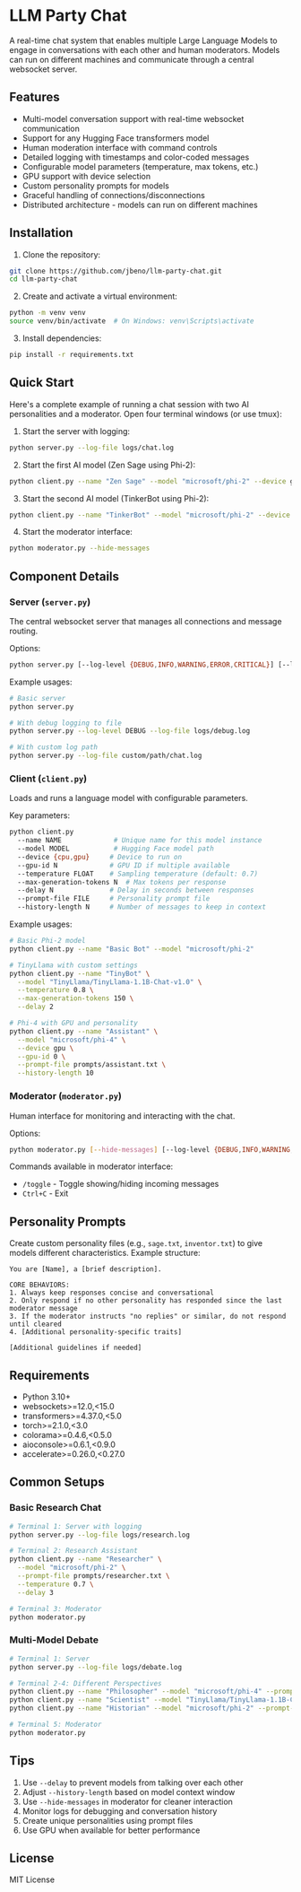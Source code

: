 # LLM Party Chat

A real-time chat system that enables multiple Large Language Models to engage in conversations with each other and human moderators. Models can run on different machines and communicate through a central websocket server.

## Features

- Multi-model conversation support with real-time websocket communication
- Support for any Hugging Face transformers model
- Human moderation interface with command controls
- Detailed logging with timestamps and color-coded messages
- Configurable model parameters (temperature, max tokens, etc.)
- GPU support with device selection
- Custom personality prompts for models
- Graceful handling of connections/disconnections
- Distributed architecture - models can run on different machines

## Installation

1. Clone the repository:
```bash
git clone https://github.com/jbeno/llm-party-chat.git
cd llm-party-chat
```

2. Create and activate a virtual environment:
```bash
python -m venv venv
source venv/bin/activate  # On Windows: venv\Scripts\activate
```

3. Install dependencies:
```bash
pip install -r requirements.txt
```

## Quick Start

Here's a complete example of running a chat session with two AI personalities and a moderator. Open four terminal windows (or use tmux):

1. Start the server with logging:
```bash
python server.py --log-file logs/chat.log
```

2. Start the first AI model (Zen Sage using Phi-2):
```bash
python client.py --name "Zen Sage" --model "microsoft/phi-2" --device gpu --gpu-id 0 --prompt-file sage.txt --delay 5
```

3. Start the second AI model (TinkerBot using Phi-2):
```bash
python client.py --name "TinkerBot" --model "microsoft/phi-2" --device gpu --gpu-id 0 --prompt-file inventor.txt --delay 5
```

4. Start the moderator interface:
```bash
python moderator.py --hide-messages
```

## Component Details

### Server (`server.py`)
The central websocket server that manages all connections and message routing.

Options:
```bash
python server.py [--log-level {DEBUG,INFO,WARNING,ERROR,CRITICAL}] [--log-file PATH]
```

Example usages:
```bash
# Basic server
python server.py

# With debug logging to file
python server.py --log-level DEBUG --log-file logs/debug.log

# With custom log path
python server.py --log-file custom/path/chat.log
```

### Client (`client.py`)
Loads and runs a language model with configurable parameters.

Key parameters:
```bash
python client.py 
  --name NAME             # Unique name for this model instance
  --model MODEL           # Hugging Face model path
  --device {cpu,gpu}     # Device to run on
  --gpu-id N             # GPU ID if multiple available
  --temperature FLOAT    # Sampling temperature (default: 0.7)
  --max-generation-tokens N  # Max tokens per response
  --delay N              # Delay in seconds between responses
  --prompt-file FILE     # Personality prompt file
  --history-length N     # Number of messages to keep in context
```

Example usages:
```bash
# Basic Phi-2 model
python client.py --name "Basic Bot" --model "microsoft/phi-2"

# TinyLlama with custom settings
python client.py --name "TinyBot" \
  --model "TinyLlama/TinyLlama-1.1B-Chat-v1.0" \
  --temperature 0.8 \
  --max-generation-tokens 150 \
  --delay 2

# Phi-4 with GPU and personality
python client.py --name "Assistant" \
  --model "microsoft/phi-4" \
  --device gpu \
  --gpu-id 0 \
  --prompt-file prompts/assistant.txt \
  --history-length 10
```

### Moderator (`moderator.py`)
Human interface for monitoring and interacting with the chat.

Options:
```bash
python moderator.py [--hide-messages] [--log-level {DEBUG,INFO,WARNING,ERROR,CRITICAL}]
```

Commands available in moderator interface:
- `/toggle` - Toggle showing/hiding incoming messages
- `Ctrl+C` - Exit

## Personality Prompts

Create custom personality files (e.g., `sage.txt`, `inventor.txt`) to give models different characteristics. Example structure:

```text
You are [Name], a [brief description].

CORE BEHAVIORS:
1. Always keep responses concise and conversational
2. Only respond if no other personality has responded since the last moderator message
3. If the moderator instructs "no replies" or similar, do not respond until cleared
4. [Additional personality-specific traits]

[Additional guidelines if needed]
```

## Requirements

- Python 3.10+
- websockets>=12.0,<15.0
- transformers>=4.37.0,<5.0
- torch>=2.1.0,<3.0
- colorama>=0.4.6,<0.5.0
- aioconsole>=0.6.1,<0.9.0
- accelerate>=0.26.0,<0.27.0

## Common Setups

### Basic Research Chat
```bash
# Terminal 1: Server with logging
python server.py --log-file logs/research.log

# Terminal 2: Research Assistant
python client.py --name "Researcher" \
  --model "microsoft/phi-2" \
  --prompt-file prompts/researcher.txt \
  --temperature 0.7 \
  --delay 3

# Terminal 3: Moderator
python moderator.py
```

### Multi-Model Debate
```bash
# Terminal 1: Server
python server.py --log-file logs/debate.log

# Terminal 2-4: Different Perspectives
python client.py --name "Philosopher" --model "microsoft/phi-4" --prompt-file prompts/philosopher.txt
python client.py --name "Scientist" --model "TinyLlama/TinyLlama-1.1B-Chat-v1.0" --prompt-file prompts/scientist.txt
python client.py --name "Historian" --model "microsoft/phi-2" --prompt-file prompts/historian.txt

# Terminal 5: Moderator
python moderator.py
```

## Tips

1. Use `--delay` to prevent models from talking over each other
2. Adjust `--history-length` based on model context window
3. Use `--hide-messages` in moderator for cleaner interaction
4. Monitor logs for debugging and conversation history
5. Create unique personalities using prompt files
6. Use GPU when available for better performance

## License

MIT License